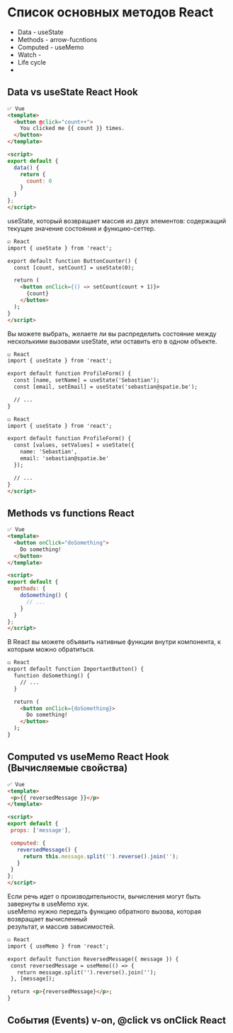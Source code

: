 # Список основных методов React

- Data - useState
- Methods - arrow-fucntions
- Computed - useMemo
- Watch - 
- Life cycle
- 

## Data vs useState React Hook

```html
✅ Vue
<template>
  <button @click="count++">
    You clicked me {{ count }} times.
  </button>
</template>

<script>
export default {
  data() {
    return {
      count: 0
    }
  }
};
</script>
```

useState, который возвращает массив из двух элементов: содержащий текущее значение состояния и функцию-сеттер.
```html
☑️ React
import { useState } from 'react';

export default function ButtonCounter() {
  const [count, setCount] = useState(0);

  return (
    <button onClick={() => setCount(count + 1)}>
      {count}
    </button>
  );
}
</script>
```

Вы можете выбрать, желаете ли вы распределить состояние между несколькими вызовами useState, или оставить его в одном объекте.

```html
☑️ React
import { useState } from 'react';

export default function ProfileForm() {
  const [name, setName] = useState('Sebastian');
  const [email, setEmail] = useState('sebastian@spatie.be');

  // ...
}
```

```html
☑️ React
import { useState } from 'react';

export default function ProfileForm() {
  const [values, setValues] = useState({
    name: 'Sebastian',
    email: 'sebastian@spatie.be'
  });

  // ...
}
</script>
```

## Methods vs functions React

```html
✅ Vue
<template>
  <button onClick="doSomething">
    Do something!
  </button>
</template>

<script>
export default {
  methods: {
    doSomething() {
      // ...
    }
  }
};
</script>
```

В React вы можете объявить нативные функции внутри компонента, к которым можно обратиться.
```html
☑️ React
export default function ImportantButton() {
  function doSomething() {
    // ...
  }

  return (
    <button onClick={doSomething}>
      Do something!
    </button>
  );
}
```

##  Computed vs useMemo React Hook (Вычисляемые свойства)

 ```html
✅ Vue
<template>
  <p>{{ reversedMessage }}</p>
</template>

<script>
export default {
  props: ['message'],

  computed: {
    reversedMessage() {
      return this.message.split('').reverse().join('');
    }
  }
};
</script>
```

Если речь идет о производительности, вычисления могут быть завернуты в useMemo хук. <br/>
useMemo нужно передать функцию обратного вызова, которая возвращает вычисленный  <br/>
результат, и массив зависимостей. <br/>

 ```html
☑️ React
import { useMemo } from 'react';

export default function ReversedMessage({ message }) {
  const reversedMessage = useMemo(() => {
    return message.split('').reverse().join('');
  }, [message]);

  return <p>{reversedMessage}</p>;
}
```

## События (Events) v-on, @click vs onClick React
